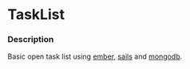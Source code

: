 # TaskList

### Description

Basic open task list using [ember](http://emberjs.com/), [sails](http://sailsjs.org) and [mongodb](https://www.mongodb.com/).
